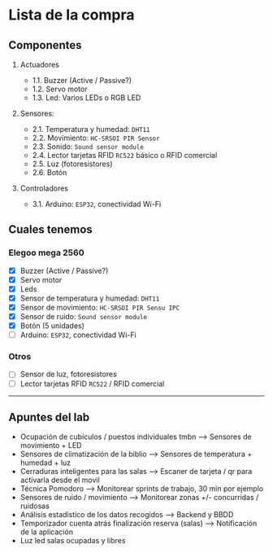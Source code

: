 # Lista de la compra

## Componentes

1. Actuadores
   * 1.1. Buzzer (Active / Passive?)
   * 1.2. Servo motor
   * 1.3. Led: Varios LEDs o RGB LED

2. Sensores:
   * 2.1. Temperatura y humedad: `DHT11`
   * 2.2. Movimiento: `HC-SRSOI PIR Sensor`
   * 2.3. Sonido: `Sound sensor module`
   * 2.4. Lector tarjetas RFID `RC522`  básico o RFID comercial
   * 2.5. Luz (fotoresistores)
   * 2.6. Botón

3. Controladores
   * 3.1. Arduino: `ESP32`, conectividad Wi-Fi

## Cuales tenemos

### Elegoo mega 2560

* [x] Buzzer (Active / Passive?)
* [x] Servo motor
* [x] Leds
* [x] Sensor de temperatura y humedad: `DHT11`
* [x] Sensor de movimiento: `HC-SRSOI PIR Sensu IPC`
* [x] Sensor de ruido: `Sound sensor module`
* [X] Botón (5 unidades)
* [ ] Arduino: `ESP32`, conectividad Wi-Fi

### Otros

* [ ] Sensor de luz, fotoresistores
* [ ] Lector tarjetas RFID `RC522` / RFID comercial

---

## Apuntes del lab

* Ocupación de cubículos / puestos individuales tmbn
   --> Sensores de movimiento + LED
* Sensores de climatización de la biblio
   --> Sensores de temperatura + humedad + luz
* Cerraduras inteligentes para las salas
   --> Escaner de tarjeta / qr para activarla desde el movil
* Técnica Pomodoro
   --> Monitorear sprints de trabajo, 30 min por ejemplo
* Sensores de ruido / movimiento
   --> Monitorear zonas +/- concurridas / ruidosas
* Análisis estadístico de los datos recogidos
   --> Backend y BBDD
* Temporizador cuenta atrás finalización reserva (salas)
   --> Notificación de la aplicación
* Luz led salas ocupadas y libres
